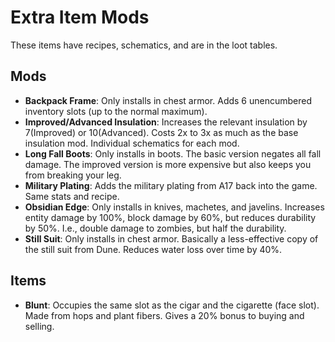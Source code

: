 # Extra Item Mods
These items have recipes, schematics, and are in the loot tables.

## Mods
- **Backpack Frame**: Only installs in chest armor. Adds 6 unencumbered inventory slots (up to the normal maximum).
- **Improved/Advanced Insulation**: Increases the relevant insulation by 7(Improved) or 10(Advanced). Costs 2x to 3x as much as the base insulation mod. Individual schematics for each mod.
- **Long Fall Boots**: Only installs in boots. The basic version negates all fall damage. The improved version is more expensive but also keeps you from breaking your leg.
- **Military Plating**: Adds the military plating from A17 back into the game. Same stats and recipe.
- **Obsidian Edge**: Only installs in knives, machetes, and javelins. Increases entity damage by 100%, block damage by 60%, but reduces durability by 50%. I.e., double damage to zombies, but half the durability.
- **Still Suit**: Only installs in chest armor. Basically a less-effective copy of the still suit from Dune. Reduces water loss over time by 40%.

## Items
- **Blunt**: Occupies the same slot as the cigar and the cigarette (face slot). Made from hops and plant fibers. Gives a 20% bonus to buying and selling.